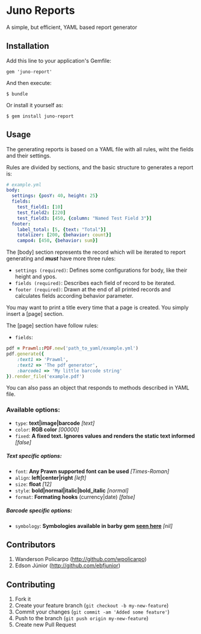 # Juno Reports

A simple, but efficient, YAML based report generator

## Installation

Add this line to your application's Gemfile:

    gem 'juno-report'

And then execute:

    $ bundle

Or install it yourself as:

    $ gem install juno-report

## Usage

The generating reports is based on a YAML file with all rules, wiht the fields and their settings.

Rules are divided by sections, and the basic structure to generates a report is:

```yaml
# example.yml
body:
  settings: {posY: 40, height: 25}
  fields:
    test_field1: [10]
    test_field2: [220]
    test_field3: [450, {column: "Named Test Field 3"}]
  footer:
    label_total: [5, {text: "Total"}]
    totalizer: [200, {behavior: count}]
    campo4: [450, {behavior: sum}]
```
The [body] section represents the record which will be iterated to report generating and ***must*** have more three rules:

* `settings (required)`: Defines some configurations for body, like their height and ypos.
* `fields (required)`: Describes each field of record to be iterated.
* `footer (required)`: Drawn at the end of all printed records and calculates fields according behavior parameter.

You may want to print a title every time that a page is created. You simply insert a [page] section. 

The [page] section have follow rules:

* `fields`: 

```ruby
pdf = Prawml::PDF.new('path_to_yaml/example.yml')
pdf.generate({
    :text1 => 'Prawml',
    :text2 => 'The pdf generator',
    :barcode1 => 'My little barcode string'
}).render_file('example.pdf')
```
You can also pass an object that responds to methods described in YAML file.

### Available options:

* `type`: **text|image|barcode** *[text]*
* `color`: **RGB color** *[00000]*
* `fixed`: **A fixed text. Ignores values and renders the static text informed** *[false]*

##### Text specific options:
* `font`: **Any Prawn supported font can be used** *[Times-Roman]*
* `align`: **left|center|right** *[left]*
* `size`: **float** *[12]*
* `style`: **bold|normal|italic|bold_italic** *[normal]*
* `format`: **Formating hooks** (currency|date) *[false]*

##### Barcode specific options:
* `symbology`: **Symbologies available in barby gem [seen here](https://github.com/toretore/barby/wiki/Symbologies)** *[nil]*

## Contributors

1. Wanderson Policarpo (http://github.com/wpolicarpo)
2. Edson Júnior (http://github.com/ebfjunior)

## Contributing

1. Fork it
2. Create your feature branch (`git checkout -b my-new-feature`)
3. Commit your changes (`git commit -am 'Added some feature'`)
4. Push to the branch (`git push origin my-new-feature`)
5. Create new Pull Request

